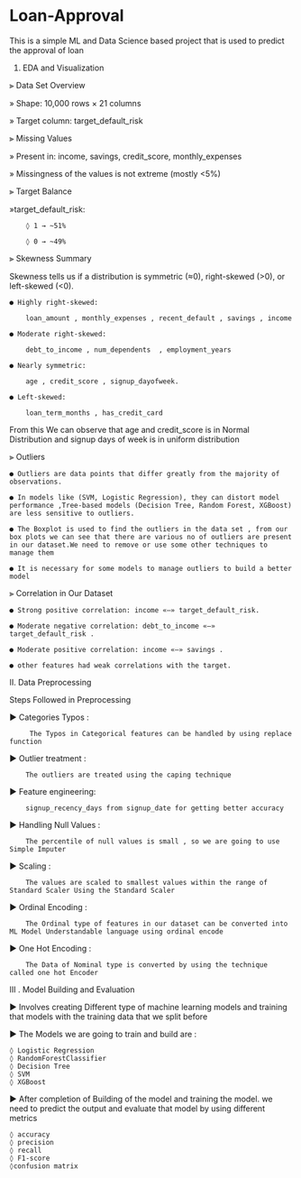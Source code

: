 # Loan-Approval
This is a simple ML and Data Science based project that is used to predict the approval of loan 


1. EDA and Visualization

⫸ Data Set Overview

   » Shape: 10,000 rows × 21 columns

   » Target column: target_default_risk
   
⫸ Missing Values

   » Present in: income, savings, credit_score, monthly_expenses

   » Missingness of the values is not extreme (mostly <5%)
   
⫸ Target Balance

   »target_default_risk:
   
        ◊ 1 → ~51%
        
        ◊ 0 → ~49%
        
⫸ Skewness Summary

Skewness tells us if a distribution is symmetric (≈0), right-skewed (>0), or left-skewed (<0).

    ● Highly right-skewed:
    
        loan_amount , monthly_expenses , recent_default , savings , income
        
    ● Moderate right-skewed:
    
        debt_to_income , num_dependents  , employment_years
        
    ● Nearly symmetric:
    
        age , credit_score , signup_dayofweek.
        
    ● Left-skewed:
    
        loan_term_months , has_credit_card
        
From this We can observe that age and credit_score is in Normal Distribution and signup days of week is in uniform distribution

⫸ Outliers

    ● Outliers are data points that differ greatly from the majority of observations.
    
    ● In models like (SVM, Logistic Regression), they can distort model performance ,Tree-based models (Decision Tree, Random Forest, XGBoost) are less sensitive to outliers.
    
    ● The Boxplot is used to find the outliers in the data set , from our box plots we can see that there are various no of outliers are present in our dataset.We need to remove or use some other techniques to manage them
    
    ● It is necessary for some models to manage outliers to build a better model
    
⫸ Correlation in Our Dataset

    ● Strong positive correlation: income «–» target_default_risk.
    
    ● Moderate negative correlation: debt_to_income «–» target_default_risk .
    
    ● Moderate positive correlation: income «–» savings .
    
    ● other features had weak correlations with the target.
    
Ⅱ. Data Preprocessing

Steps Followed in Preprocessing

 ▶ Categories Typos :
 
         The Typos in Categorical features can be handled by using replace function
         
 ▶ Outlier treatment :
 
        The outliers are treated using the caping technique
        
 ▶ Feature engineering:
 
        signup_recency_days from signup_date for getting better accuracy
        
 ▶ Handling Null Values :
 
        The percentile of null values is small , so we are going to use Simple Imputer
        
 ▶ Scaling :
 
        The values are scaled to smallest values within the range of Standard Scaler Using the Standard Scaler
        
 ▶ Ordinal Encoding :
 
        The Ordinal type of features in our dataset can be converted into ML Model Understandable language using ordinal encode
        
 ▶ One Hot Encoding :
 
        The Data of Nominal type is converted by using the technique called one hot Encoder
        
Ⅲ . Model Building and Evaluation

▶ Involves creating Different type of machine learning models and training that models with the training data that we split before

▶ The Models we are going to train and build are :

    ◊ Logistic Regression
    ◊ RandomForestClassifier
    ◊ Decision Tree
    ◊ SVM
    ◊ XGBoost
▶ After completion of Building of the model and training the model. we need to predict the output and evaluate that model by using different metrics

    ◊ accuracy
    ◊ precision
    ◊ recall
    ◊ F1-score
    ◊confusion matrix
